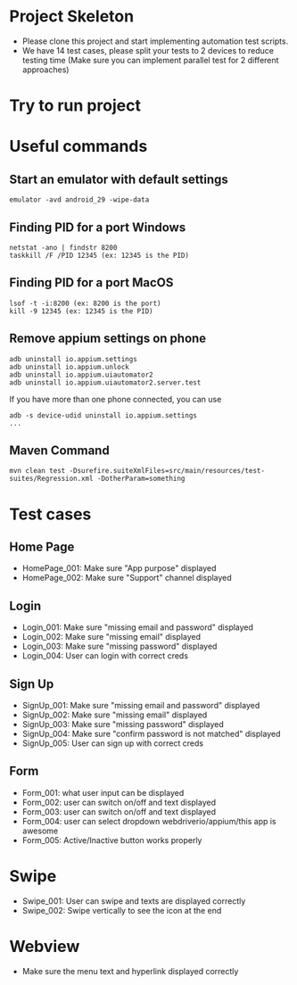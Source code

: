 # Project Skeleton
* Please clone this project and start implementing automation test scripts.
* We have 14 test cases, please split your tests to 2 devices to reduce testing time
(Make sure you can implement parallel test for 2 different approaches)

# Try to run project

# Useful commands

## Start an emulator with default settings
```
emulator -avd android_29 -wipe-data
```

## Finding PID for a port Windows
```
netstat -ano | findstr 8200
taskkill /F /PID 12345 (ex: 12345 is the PID)
```

## Finding PID for a port MacOS
```
lsof -t -i:8200 (ex: 8200 is the port)
kill -9 12345 (ex: 12345 is the PID)
```

## Remove appium settings on phone
```
adb uninstall io.appium.settings
adb uninstall io.appium.unlock
adb uninstall io.appium.uiautomator2
adb uninstall io.appium.uiautomator2.server.test
```

If you have more than one phone connected, you can use
```
adb -s device-udid uninstall io.appium.settings
...
```

## Maven Command
```
mvn clean test -Dsurefire.suiteXmlFiles=src/main/resources/test-suites/Regression.xml -DotherParam=something
```

# Test cases
## Home Page
* HomePage_001: Make sure "App purpose" displayed
* HomePage_002: Make sure "Support" channel displayed

## Login
* Login_001: Make sure "missing email and password" displayed
* Login_002: Make sure "missing email" displayed
* Login_003: Make sure "missing password" displayed
* Login_004: User can login with correct creds

## Sign Up
* SignUp_001: Make sure "missing email and password" displayed
* SignUp_002: Make sure "missing email" displayed
* SignUp_003: Make sure "missing password" displayed
* SignUp_004: Make sure "confirm password is not matched" displayed
* SignUp_005: User can sign up with correct creds

## Form
* Form_001: what user input can be displayed
* Form_002: user can switch on/off and text displayed
* Form_003: user can switch on/off and text displayed
* Form_004: user can select dropdown webdriverio/appium/this app is awesome
* Form_005: Active/Inactive button works properly

# Swipe
* Swipe_001: User can swipe and texts are displayed correctly
* Swipe_002: Swipe vertically to see the icon at the end

# Webview
* Make sure the menu text and hyperlink displayed correctly
